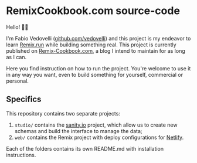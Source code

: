 # RemixCookbook.com source-code

Hello! 👋🏻

I'm Fabio Vedovelli ([github.com/vedovelli](https://github.com/vedovelli)) and this project is my endeavor to learn [Remix.run](https://remix.run) while building something real. This project is currently published on [Remix-Cookbook.com](https://Remix-Cookbook.com), a blog I intend to maintain for as long as I can.

Here you find instruction on how to run the project. You're welcome to use it in any way you want, even to build something for yourself, commercial or personal.

## Specifics

This repository contains two separate projects:

1. `studio/` contains the [sanity.io](https://sanity.io) project, which allow us to create new schemas and build the interface to manage the data;
2. `web/` contains the Remix project with deploy configurations for [Netlify](https://netlify.com).

Each of the folders contains its own README.md with installation instructions.
